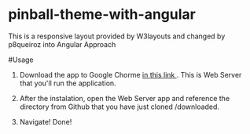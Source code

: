 # pinball-theme-with-angular
This is a responsive layout provided by W3layouts and changed by p8queiroz into Angular Approach

#Usage

1. Download the app to Google Chorme <a href="https://chrome.google.com/webstore/detail/web-server-for-chrome/ofhbbkphhbklhfoeikjpcbhemlocgigb?utm_source=chrome-ntp-icon" targe="_blank"> in this link </a>. This is Web Server that you'll run the application. 

2. After the instalation, open the Web Server app and reference the directory from Github that you have just cloned /downloaded.

3. Navigate! Done! 


 